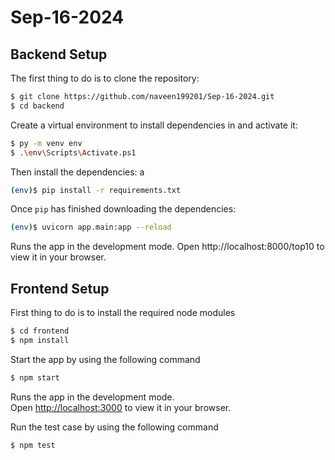 # Sep-16-2024

## Backend Setup

The first thing to do is to clone the repository:

```sh
$ git clone https://github.com/naveen199201/Sep-16-2024.git
$ cd backend
```

Create a virtual environment to install dependencies in and activate it:

```sh
$ py -m venv env
$ .\env\Scripts\Activate.ps1
```

Then install the dependencies:
a 
```sh
(env)$ pip install -r requirements.txt 
```


Once `pip` has finished downloading the dependencies:
```sh
(env)$ uvicorn app.main:app --reload
```
Runs the app in the development mode.
Open http://localhost:8000/top10 to view it in your browser.

## Frontend Setup
First thing to do is to install the required node modules
```sh
$ cd frontend
$ npm install
```
Start the app by using the following command
```sh
$ npm start
```
Runs the app in the development mode.\
Open [http://localhost:3000](http://localhost:3000) to view it in your browser.

Run the test case by using the following command
```sh
$ npm test
```

